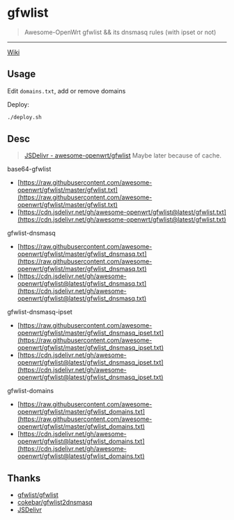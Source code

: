 # gfwlist

> Awesome-OpenWrt gfwlist && its dnsmasq rules (with ipset or not)

----

[Wiki](https://github.com/awesome-openwrt/gfwlist/wiki)

## Usage

Edit `domains.txt`, add or remove domains

Deploy: 

```bash
./deploy.sh
```

## Desc

> [JSDelivr - awesome-openwrt/gfwlist](https://www.jsdelivr.com/package/gh/awesome-openwrt/gfwlist) Maybe later because of cache.

base64-gfwlist

* [https://raw.githubusercontent.com/awesome-openwrt/gfwlist/master/gfwlist.txt](https://raw.githubusercontent.com/awesome-openwrt/gfwlist/master/gfwlist.txt)
* [https://cdn.jsdelivr.net/gh/awesome-openwrt/gfwlist@latest/gfwlist.txt](https://cdn.jsdelivr.net/gh/awesome-openwrt/gfwlist@latest/gfwlist.txt)

gfwlist-dnsmasq

* [https://raw.githubusercontent.com/awesome-openwrt/gfwlist/master/gfwlist_dnsmasq.txt](https://raw.githubusercontent.com/awesome-openwrt/gfwlist/master/gfwlist_dnsmasq.txt)
* [https://cdn.jsdelivr.net/gh/awesome-openwrt/gfwlist@latest/gfwlist_dnsmasq.txt](https://cdn.jsdelivr.net/gh/awesome-openwrt/gfwlist@latest/gfwlist_dnsmasq.txt)

gfwlist-dnsmasq-ipset

* [https://raw.githubusercontent.com/awesome-openwrt/gfwlist/master/gfwlist_dnsmasq_ipset.txt](https://raw.githubusercontent.com/awesome-openwrt/gfwlist/master/gfwlist_dnsmasq_ipset.txt)
* [https://cdn.jsdelivr.net/gh/awesome-openwrt/gfwlist@latest/gfwlist_dnsmasq_ipset.txt](https://cdn.jsdelivr.net/gh/awesome-openwrt/gfwlist@latest/gfwlist_dnsmasq_ipset.txt)

gfwlist-domains

* [https://raw.githubusercontent.com/awesome-openwrt/gfwlist/master/gfwlist_domains.txt](https://raw.githubusercontent.com/awesome-openwrt/gfwlist/master/gfwlist_domains.txt)
* [https://cdn.jsdelivr.net/gh/awesome-openwrt/gfwlist@latest/gfwlist_domains.txt](https://cdn.jsdelivr.net/gh/awesome-openwrt/gfwlist@latest/gfwlist_domains.txt)

## Thanks 

* [gfwlist/gfwlist](https://github.com/gfwlist/gfwlist)
* [cokebar/gfwlist2dnsmasq](https://github.com/cokebar/gfwlist2dnsmasq)
* [JSDelivr](https://www.jsdelivr.com/)
